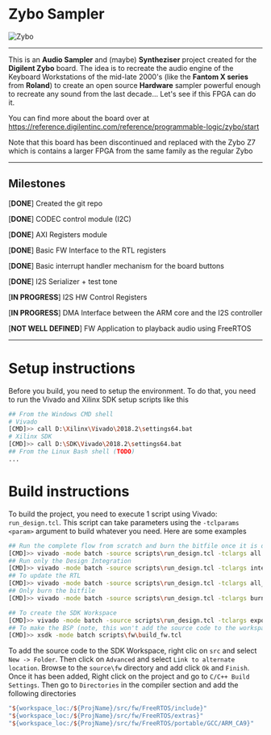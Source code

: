 # Zybo Sampler
![Zybo](https://reference.digilentinc.com/_media/reference/programmable-logic/zybo/zybo-0.png)

----
This is an **Audio Sampler** and (maybe) **Syntheziser** project created for the **Digilent Zybo** board. The idea is to recreate the audio engine of the Keyboard Workstations of the mid-late 2000's (like the **Fantom X series** from **Roland**) to create an open source **Hardware** sampler powerful enough to recreate any sound from the last decade... Let's see if this FPGA can do it.

You can find more about the board over at https://reference.digilentinc.com/reference/programmable-logic/zybo/start

Note that this board has been discontinued and replaced with the Zybo Z7 which is contains a larger FPGA from the same family as the regular Zybo

---
## Milestones

[**DONE**] Created the git repo

[**DONE**] CODEC control module (I2C)

[**DONE**] AXI Registers module

[**DONE**] Basic FW Interface to the RTL registers 

[**DONE**] Basic interrupt handler mechanism for the board buttons

[**DONE**] I2S Serializer + test tone

[**IN PROGRESS**] I2S HW Control Registers

[**IN PROGRESS**] DMA Interface between the ARM core and the I2S controller

[**NOT WELL DEFINED**] FW Application to playback audio using FreeRTOS

---
# Setup instructions
Before you build, you need to setup the environment. To do that, you need to run the Vivado and Xilinx SDK setup scripts like this
```bash
## From the Windows CMD shell
# Vivado
[CMD]>> call D:\Xilinx\Vivado\2018.2\settings64.bat
# Xilinx SDK
[CMD]>> call D:\SDK\Vivado\2018.2\settings64.bat
## From the Linux Bash shell (TODO)
...
```

# Build instructions
To build the project, you need to execute 1 script using Vivado: `run_design.tcl`. This script can take parameters using the `-tclparams <param>` argument to build whatever you need. Here are some examples

```bash
## Run the complete flow from scratch and burn the bitfile once it is done
[CMD]>> vivado -mode batch -source scripts\run_design.tcl -tclargs all
## Run only the Design Integration
[CMD]>> vivado -mode batch -source scripts\run_design.tcl -tclargs integ
## To update the RTL
[CMD]>> vivado -mode batch -source scripts\run_design.tcl -tclargs all_update
## Only burn the bitfile
[CMD]>> vivado -mode batch -source scripts\run_design.tcl -tclargs burn_only

## To create the SDK Workspace
[CMD]>> vivado -mode batch -source scripts\run_design.tcl -tclargs export_ws
## To make the BSP (note, this won't add the source code to the workspace)
[CMD]>> xsdk -mode batch scripts\fw\build_fw.tcl
```

To add the source code to the SDK Workspace, right clic on `src` and select `New -> Folder`. Then click on `Advanced` and select `Link to alternate location`. Browse to the `source\fw` directory and add click `Ok` and `Finish`.
Once it has been added, Right click on the project and go to `C/C++ Build Settings`. Then go to `Directories` in the compiler section and add the following directories

```tcl
"${workspace_loc:/${ProjName}/src/fw/FreeRTOS/include}"
"${workspace_loc:/${ProjName}/src/fw/FreeRTOS/extras}"
"${workspace_loc:/${ProjName}/src/fw/FreeRTOS/portable/GCC/ARM_CA9}"
```